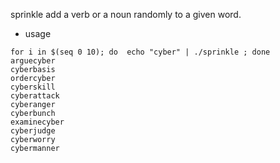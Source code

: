 sprinkle add a verb or a noun randomly to a given word.

 * usage

```
for i in $(seq 0 10); do  echo "cyber" | ./sprinkle ; done
arguecyber
cyberbasis
ordercyber
cyberskill
cyberattack
cyberanger
cyberbunch
examinecyber
cyberjudge
cyberworry
cybermanner
```

